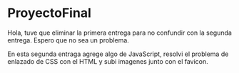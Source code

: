 # ProyectoFinal
Hola, tuve que eliminar la primera entrega para no confundir con la segunda entrega. Espero que no sea un problema.

En esta segunda entraga agrege algo de JavaScript, resolvi el problema de enlazado de CSS con el HTML y subi imagenes junto con el favicon.
